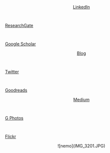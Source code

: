 <p align=center>
  <a href="https://www.linkedin.com/in/nemozen">LinkedIn</a>
  <pre>   </pre>
  <a href="https://www.researchgate.net/profile/Nemo_Semret2">ResearchGate</a>
  <pre>   </pre>
  <a href="https://scholar.google.com/citations?user=RcoYoIwAAAAJ">Google Scholar</a>
</p>

<p align=center>
  <a href="http://nemozen.semret.org/">Blog</a>
  <pre>   </pre>
  <a href="https://twitter.com/nemozen">Twitter</a>
  <pre>   </pre>
  <a href="https://www.goodreads.com/user/show/88112945-nemo-semret">Goodreads</a>
</p>

<p align=center>
  <a href="https://medium.com/@nemozen">Medium</a>
  <pre>   </pre>
  <a href="https://photos.app.goo.gl/vcjNfoJd5KTa5AsC9">G Photos</a>
  <pre>   </pre>
  <a href="https://www.flickr.com/photos/36920867@N02/">Flickr</a>
</p>

<p align=center>
  ![nemo](IMG_3201.JPG)
</p>

